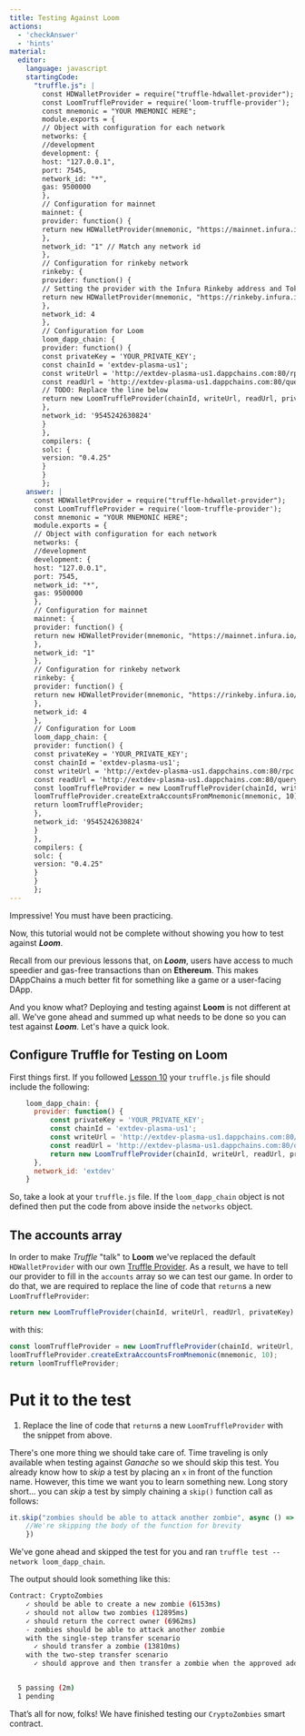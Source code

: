 ```yaml
---
title: Testing Against Loom
actions:
  - 'checkAnswer'
  - 'hints'
material:
  editor:
    language: javascript
    startingCode:
      "truffle.js": |
        const HDWalletProvider = require("truffle-hdwallet-provider");
        const LoomTruffleProvider = require('loom-truffle-provider');
        const mnemonic = "YOUR MNEMONIC HERE";
        module.exports = {
        // Object with configuration for each network
        networks: {
        //development
        development: {
        host: "127.0.0.1",
        port: 7545,
        network_id: "*",
        gas: 9500000
        },
        // Configuration for mainnet
        mainnet: {
        provider: function() {
        return new HDWalletProvider(mnemonic, "https://mainnet.infura.io/")
        },
        network_id: "1" // Match any network id
        },
        // Configuration for rinkeby network
        rinkeby: {
        provider: function() {
        // Setting the provider with the Infura Rinkeby address and Token
        return new HDWalletProvider(mnemonic, "https://rinkeby.infura.io/v3/e60cea1cd16e4a0bb524359bf83a8c01")
        },
        network_id: 4
        },
        // Configuration for Loom
        loom_dapp_chain: {
        provider: function() {
        const privateKey = 'YOUR_PRIVATE_KEY';
        const chainId = 'extdev-plasma-us1';
        const writeUrl = 'http://extdev-plasma-us1.dappchains.com:80/rpc';
        const readUrl = 'http://extdev-plasma-us1.dappchains.com:80/query';
        // TODO: Replace the line below
        return new LoomTruffleProvider(chainId, writeUrl, readUrl, privateKey);
        },
        network_id: '9545242630824'
        }
        },
        compilers: {
        solc: {
        version: "0.4.25"
        }
        }
        };
    answer: |
      const HDWalletProvider = require("truffle-hdwallet-provider");
      const LoomTruffleProvider = require('loom-truffle-provider');
      const mnemonic = "YOUR MNEMONIC HERE";
      module.exports = {
      // Object with configuration for each network
      networks: {
      //development
      development: {
      host: "127.0.0.1",
      port: 7545,
      network_id: "*",
      gas: 9500000
      },
      // Configuration for mainnet
      mainnet: {
      provider: function() {
      return new HDWalletProvider(mnemonic, "https://mainnet.infura.io/")
      },
      network_id: "1"
      },
      // Configuration for rinkeby network
      rinkeby: {
      provider: function() {
      return new HDWalletProvider(mnemonic, "https://rinkeby.infura.io/v3/e60cea1cd16e4a0bb524359bf83a8c01")
      },
      network_id: 4
      },
      // Configuration for Loom
      loom_dapp_chain: {
      provider: function() {
      const privateKey = 'YOUR_PRIVATE_KEY';
      const chainId = 'extdev-plasma-us1';
      const writeUrl = 'http://extdev-plasma-us1.dappchains.com:80/rpc';
      const readUrl = 'http://extdev-plasma-us1.dappchains.com:80/query';
      const loomTruffleProvider = new LoomTruffleProvider(chainId, writeUrl, readUrl, privateKey);
      loomTruffleProvider.createExtraAccountsFromMnemonic(mnemonic, 10);
      return loomTruffleProvider;
      },
      network_id: '9545242630824'
      }
      },
      compilers: {
      solc: {
      version: "0.4.25"
      }
      }
      };
---
```


Impressive! You must have been practicing.

Now, this tutorial would not be complete without showing you how to test against **_Loom_**.

Recall from our previous lessons that, on  **_Loom_**, users have access to much speedier and gas-free transactions than on **Ethereum**. This makes DAppChains a much better fit for something like a game or a user-facing DApp.

And you know what? Deploying and testing against **Loom** is not different at all. We've gone ahead and summed up what needs to be done so you can test against **_Loom_**. Let's have a quick look.

## Configure Truffle for Testing on **Loom**

First things first. If you followed <a href="https://cryptozombies.io/en/lesson/10" target=_blank>Lesson 10</a> your `truffle.js` file should include the following:

```javascript
    loom_dapp_chain: {
      provider: function() {
          const privateKey = 'YOUR_PRIVATE_KEY';
          const chainId = 'extdev-plasma-us1';
          const writeUrl = 'http://extdev-plasma-us1.dappchains.com:80/rpc';
          const readUrl = 'http://extdev-plasma-us1.dappchains.com:80/query';
          return new LoomTruffleProvider(chainId, writeUrl, readUrl, privateKey);
      },
      network_id: 'extdev'
    }
```
So, take a look at your `truffle.js` file. If the `loom_dapp_chain` object is not defined then put the code from above inside the `networks` object.

## The accounts array

In order to make _Truffle_ "talk" to **Loom** we've replaced the default `HDWalletProvider` with our own <a href="https://github.com/loomnetwork/loom-truffle-provider" target=_blank>Truffle Provider</a>. As a result, we have to tell our provider to fill in the `accounts` array so we can test our game. In order to do that, we are required to replace the line of code that `return`s a new `LoomTruffleProvider`:

```javascript
return new LoomTruffleProvider(chainId, writeUrl, readUrl, privateKey)
```

 with this:

```javascript
const loomTruffleProvider = new LoomTruffleProvider(chainId, writeUrl, readUrl, privateKey);
loomTruffleProvider.createExtraAccountsFromMnemonic(mnemonic, 10);
return loomTruffleProvider;
```

# Put it to the test

1.  Replace the line of code that `return`s a new `LoomTruffleProvider` with the snippet from above.


There's one more thing we should take care of. Time traveling is only available when testing against _Ganache_ so we should skip this test. You already know how to _skip_ a test by placing an `x` in front of the function name. However, this time we want you to learn something new. Long story short... you can _skip_ a test by simply chaining a `skip()` function call as follows:

```javascript
it.skip("zombies should be able to attack another zombie", async () => {
    //We're skipping the body of the function for brevity
    })
```

We've gone ahead and skipped the test for you and ran `truffle test --network loom_dapp_chain`.

The output should look something like this:

```bash
Contract: CryptoZombies
    ✓ should be able to create a new zombie (6153ms)
    ✓ should not allow two zombies (12895ms)
    ✓ should return the correct owner (6962ms)
    - zombies should be able to attack another zombie
    with the single-step transfer scenario
      ✓ should transfer a zombie (13810ms)
    with the two-step transfer scenario
      ✓ should approve and then transfer a zombie when the approved address calls transferForm (22388ms)


  5 passing (2m)
  1 pending
  ```

That’s all for now, folks! We have finished testing our `CryptoZombies` smart contract.
